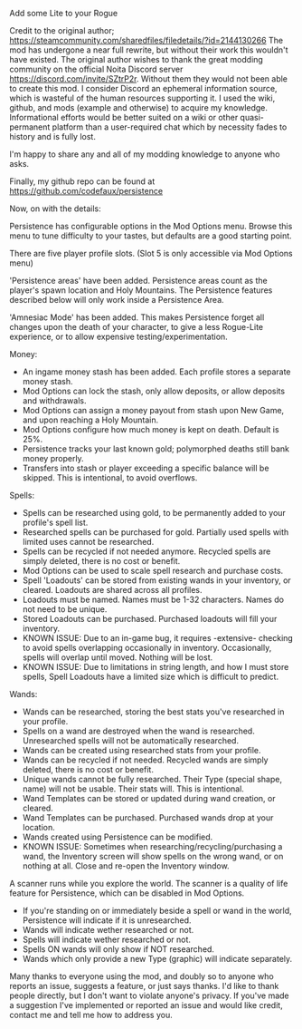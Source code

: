 Add some Lite to your Rogue

Credit to the original author; https://steamcommunity.com/sharedfiles/filedetails/?id=2144130266
The mod has undergone a near full rewrite, but without their work this wouldn't have existed.
The original author wishes to thank the great modding community on the official Noita Discord server https://discord.com/invite/SZtrP2r.
Without them they would not been able to create this mod.
I consider Discord an ephemeral information source, which is wasteful of the human resources supporting it. I used the wiki, github, and mods (example and otherwise) to acquire my knowledge.
Informational efforts would be better suited on a wiki or other quasi-permanent platform than a user-required chat which by necessity fades to history and is fully lost.

I'm happy to share any and all of my modding knowledge to anyone who asks.


Finally, my github repo can be found at https://github.com/codefaux/persistence

Now, on with the details:

Persistence has configurable options in the Mod Options menu. Browse this menu to tune difficulty to your tastes, but defaults are a good starting point.

There are five player profile slots. (Slot 5 is only accessible via Mod Options menu)

'Persistence areas' have been added. Persistence areas count as the player's spawn location and Holy Mountains. The Persistence features described below will only work inside a Persistence Area.

'Amnesiac Mode' has been added. This makes Persistence forget all changes upon the death of your character, to give a less Rogue-Lite experience, or to allow expensive testing/experimentation.

Money:
- An ingame money stash has been added. Each profile stores a separate money stash.
- Mod Options can lock the stash, only allow deposits, or allow deposits and withdrawals.
- Mod Options can assign a money payout from stash upon New Game, and upon reaching a Holy Mountain.
- Mod Options configure how much money is kept on death. Default is 25%.
- Persistence tracks your last known gold; polymorphed deaths still bank money properly.
- Transfers into stash or player exceeding a specific balance will be skipped. This is intentional, to avoid overflows.

Spells:
- Spells can be researched using gold, to be permanently added to your profile's spell list.
- Researched spells can be purchased for gold. Partially used spells with limited uses cannot be researched.
- Spells can be recycled if not needed anymore. Recycled spells are simply deleted, there is no cost or benefit.
- Mod Options can be used to scale spell research and purchase costs.
- Spell 'Loadouts' can be stored from existing wands in your inventory, or cleared. Loadouts are shared across all profiles.
- Loadouts must be named. Names must be 1-32 characters. Names do not need to be unique.
- Stored Loadouts can be purchased. Purchased loadouts will fill your inventory.
- KNOWN ISSUE: Due to an in-game bug, it requires -extensive- checking to avoid spells overlapping occasionally in inventory. Occasionally, spells will overlap until moved. Nothing will be lost.
- KNOWN ISSUE: Due to limitations in string length, and how I must store spells, Spell Loadouts have a limited size which is difficult to predict.

Wands:
- Wands can be researched, storing the best stats you've researched in your profile.
- Spells on a wand are destroyed when the wand is researched. Unresearched spells will not be automatically researched.
- Wands can be created using researched stats from your profile.
- Wands can be recycled if not needed. Recycled wands are simply deleted, there is no cost or benefit.
- Unique wands cannot be fully researched. Their Type (special shape, name) will not be usable. Their stats will. This is intentional.
- Wand Templates can be stored or updated during wand creation, or cleared.
- Wand Templates can be purchased. Purchased wands drop at your location.
- Wands created using Persistence can be modified.
- KNOWN ISSUE: Sometimes when researching/recycling/purchasing a wand, the Inventory screen will show spells on the wrong wand, or on nothing at all. Close and re-open the Inventory window.


A scanner runs while you explore the world. The scanner is a quality of life feature for Persistence, which can be disabled in Mod Options.
- If you're standing on or immediately beside a spell or wand in the world, Persistence will indicate if it is unresearched.
- Wands will indicate wether researched or not.
- Spells will indicate wether researched or not.
- Spells ON wands will only show if NOT researched.
- Wands which only provide a new Type (graphic) will indicate separately.



Many thanks to everyone using the mod, and doubly so to anyone who reports an issue, suggests a feature, or just says thanks.
I'd like to thank people directly, but I don't want to violate anyone's privacy.
If you've made a suggestion I've implemented or reported an issue and would like credit, contact me and tell me how to address you.
